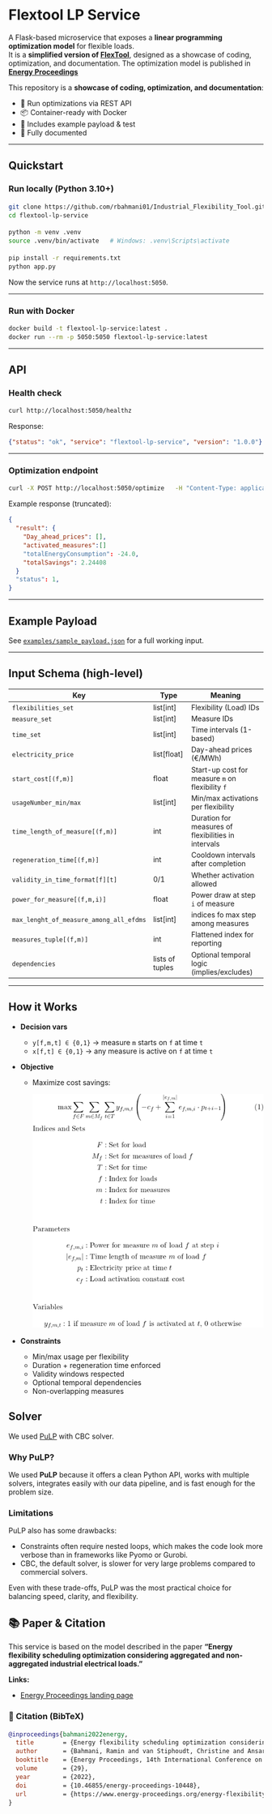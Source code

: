 # Flextool LP Service

A Flask-based microservice that exposes a **linear programming optimization model** for flexible loads.  
It is a **simplified version of [FlexTool](https://flextool.synergie-projekt.de/start)**, designed as a showcase of coding, optimization, and documentation. The optimization model is published in **[Energy Proceedings](https://www.energy-proceedings.org/energy-flexibility-scheduling-optimization-considering-aggregated-and-non-aggregated-industrial-electrical-loads/)**


This repository is a **showcase of coding, optimization, and documentation**:  
- 🚀 Run optimizations via REST API  
- 📦 Container-ready with Docker  
- 🧪 Includes example payload & test  
- 📖 Fully documented

---

## Quickstart

### Run locally (Python 3.10+)

```bash
git clone https://github.com/rbahmani01/Industrial_Flexibility_Tool.git
cd flextool-lp-service

python -m venv .venv
source .venv/bin/activate   # Windows: .venv\Scripts\activate

pip install -r requirements.txt
python app.py
```

Now the service runs at `http://localhost:5050`.

---

### Run with Docker

```bash
docker build -t flextool-lp-service:latest .
docker run --rm -p 5050:5050 flextool-lp-service:latest
```

---

## API

### Health check

```bash
curl http://localhost:5050/healthz
```

Response:

```json
{"status": "ok", "service": "flextool-lp-service", "version": "1.0.0"}
```

---

### Optimization endpoint

```bash
curl -X POST http://localhost:5050/optimize   -H "Content-Type: application/json"   --data @examples/sample_payload.json
```

Example response (truncated):

```json
{
  "result": {
    "Day_ahead_prices": [],
    "activated_measures":[]
    "totalEnergyConsumption": -24.0,
    "totalSavings": 2.24408
  }
  "status": 1,
}
```

---

## Example Payload

See [`examples/sample_payload.json`](examples/sample_payload.json) for a full working input.  


---

## Input Schema (high-level)

| Key | Type | Meaning |
|---|---|---|
| `flexibilities_set` | list[int] | Flexibility (Load) IDs |
| `measure_set` | list[int] | Measure IDs |
| `time_set` | list[int] | Time intervals (1-based) |
| `electricity_price` | list[float] | Day-ahead prices (€/MWh) |
| `start_cost[(f,m)]` | float | Start-up cost for measure `m` on flexibility `f` |
| `usageNumber_min/max` | list[int] | Min/max activations per flexibility |
| `time_length_of_measure[(f,m)]` | int | Duration for measures of flexibilities in intervals |
| `regeneration_time[(f,m)]` | int | Cooldown intervals after completion |
| `validity_in_time_format[f][t]` | 0/1 | Whether activation allowed |
| `power_for_measure[(f,m,i)]` | float | Power draw at step `i` of measure |
| `max_lenght_of_measure_among_all_efdms` | list[int] | indices fo max step among measures  |
| `measures_tuple[(f,m)]` | int | Flattened index for reporting |
| `dependencies` | lists of tuples | Optional temporal logic (implies/excludes) |

---

## How it Works

- **Decision vars**
  - `y[f,m,t] ∈ {0,1}` → measure `m` starts on `f` at time `t`  
  - `x[f,t] ∈ {0,1}` → any measure is active on `f` at time `t`  

- **Objective**
  - Maximize cost savings:  

    ![Objective Function](Images/objective_formula.png)

- **Constraints**
  - Min/max usage per flexibility  
  - Duration + regeneration time enforced  
  - Validity windows respected  
  - Optional temporal dependencies  
  - Non-overlapping measures

## Solver
We used [PuLP](https://coin-or.github.io/pulp/) with CBC solver.

### Why PuLP?

We used **PuLP** because it offers a clean Python API, works with multiple solvers, integrates easily with our data pipeline, and is fast enough for the problem size.

### Limitations

PuLP also has some drawbacks:  
- Constraints often require nested loops, which makes the code look more verbose than in frameworks like Pyomo or Gurobi.  
- CBC, the default solver, is slower for very large problems compared to commercial solvers.  

Even with these trade-offs, PuLP was the most practical choice for balancing speed, clarity, and flexibility.

  ## 📚 Paper & Citation

This service is based on the model described in the paper **“Energy flexibility scheduling optimization considering aggregated and non-aggregated industrial electrical loads.”**

**Links:**
- [Energy Proceedings landing page](https://www.energy-proceedings.org/energy-flexibility-scheduling-optimization-considering-aggregated-and-non-aggregated-industrial-electrical-loads/)  

### 🔖 Citation (BibTeX)
```bibtex
@inproceedings{bahmani2022energy,
  title        = {Energy flexibility scheduling optimization considering aggregated and non-aggregated industrial electrical loads},
  author       = {Bahmani, Ramin and van Stiphoudt, Christine and Ansarin, Mohammad and Fridgen, Gilbert},
  booktitle    = {Energy Proceedings, 14th International Conference on Applied Energy (ICAE 2022)},
  volume       = {29},
  year         = {2022},
  doi          = {10.46855/energy-proceedings-10448},
  url          = {https://www.energy-proceedings.org/energy-flexibility-scheduling-optimization-considering-aggregated-and-non-aggregated-industrial-electrical-loads/}
}

